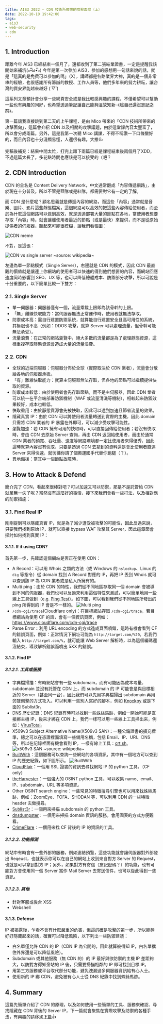 ```yaml
---
title: AIS3 2022 — CDN 技術所帶來的攻擊面向（上）
date: 2022-10-10 19:42:00
tags:
- ais3
- web-security
- cdn
---
```


## 1. Introduction

距離今年 AIS3 已經結束一個月了，還都收到了第二張結業證書，一定是提醒我該開始來補坑(๑•ั็ω•็ั๑) 今年是第一次參加 AIS3，參加的感想用一句話來說的話，就是「這真的是免費可以參加的嗎」（X），講師都是各路業界大神，真的是一個非常棒的經驗，也很感謝所有籌辦的教授、工作人員等，他們多年來的努力耕耘，讓台灣的資安界能越來越好 (*´▽`*)

這系列文章預計會分享一些網頁安全或是我比較感興趣的課程，不僅希望可以幫助一些也有興趣的同好，也希望透過筆記讓自己能夠溫故知新~~（趁自己還沒忘記之前）~~。

第一篇讓我直接跳到第二天的上午課程，是由 Mico 帶來的「CDN 技術所帶來的攻擊面向」，這篇會介紹 CDN 以及相關的攻擊議題，由於這堂課內容太豐富了，所以會分成兩篇。另外，這是我第一次聽 Mico 講課，不得不稱讚一下口條蠻好的，而且內容也十分淺顯易懂，人還很有趣，大推👍

完稿後補充：結果中間太忙，打完上跟下兩篇已經是課程結束後兩個月了XDD，不過這篇太長了，多花點時間也應該是可以接受的（吧？

## 2. CDN Introduction

CDN 的全名是 Content Delivery Network，中文通常翻成「內容傳遞網路」，由於現在十分普及，所以不管是藍隊或是紅隊，都需要對它有一定的了解。

而 CDN 是什麼呢？顧名思義就是傳遞內容的網路，而這些「內容」通常就是音樂、圖片、影片這些靜態檔案，這個網路可以高效的把這些內容傳給使用者，而至於為什麼這個網路可以做到高效，就是透過部署大量的節點在各地，當使用者想要存取「內容」時，就會讓離使用者最近的節點（或是最快）來提供，而不是從原始提供者的伺服器，聽起來可能很模糊，讓我們看張圖：

![CDN meme](https://i.imgur.com/TjaWIyJ.png)

不對，是這張：

![CDN vs single server](https://upload.wikimedia.org/wikipedia/commons/thumb/2/26/NCDN_-_CDN.svg/1280px-NCDN_-_CDN.svg.png)
~source: wikipedia~

左邊為單一節點模式（Single Server），右邊就是 CDN 的模式，因此 CDN 最直觀的價值就是讓連上你網站的使用者可以快速的得到他們想要的內容，而網站回應速度同時影響到 SEO、UX 等，也可以降低總體成本、防禦部分攻擊，所以可說是十分重要的，以下簡單比較一下雙方：

### 2.1. Single Server

- 單一伺服器：伺服器僅有一個，流量乘載上限即為該骨幹的上限。
- 「無」離線快取能力：當伺服器無法正常運作時，使用者就無法存取。
- 防禦成本高：需自行建置防禦系統，就算能自行建置安全且高可用性的系統，其極限也不高（例如：DDOS 攻擊，就算 Server 可以處理流量，但骨幹可能無法承受）。
- 流量浪費：在正常的網站瀏覽中，絕大多數的流量都是為了處理靜態資源，這樣重複存取靜態資源會造成大量的流量浪費。

### 2.2. CDN

- 全球的近端伺服器：伺服器分佈於全球（實際取決於 CDN 業者），流量會分散給各地的伺服器承擔。
- 「有」離線快取能力：就算主伺服器無法存取，但各地的節點可以繼續提供快取的資源。
- 防禦成本較低：由於使用者會先存取節點，而不是主伺服器，因此 CDN 業者可以統一在平台端部署防禦機制（WAF 或流量清洗等機制），相較起來防禦效果較好，成本也較低。
- 快取重用：由於靜態資源會先被快取，因此可以達到加速且節省流量的效果。
- 隱藏真實 IP：由於 CDN 可以將使用者流量轉送到實際的主機，因此 domain 只需將 CDN 業者的 IP 暴露在外即可，可以減少受攻擊可能性。
- 瀏覽加速：若 CDN 擁有可用的快取時，可以直接回傳給使用者；若沒有快取時，會由 CDN 去原始 Server 查詢，再由 CDN 返回給使用者，而由於通常 CDN 業者的頻寬、吞吐量、速度等網路環境都一定比使用者來得優秀，因此這時就算內容沒有快取，只要是透過 CDN 去拿到的資料還是會比使用者直連 Server 來得快速，就彷彿你請了個奧運國手代替你跑腿（？）。
- 異地備援：當其中一個節點故障時，

## 3. How to Attack & Defend

簡介完了 CDN，看起來很棒對吧？可以加速又可以防禦，那是不是託管給 CDN 就萬無一失了呢？當然沒有這麼好的事情，接下來我們會看一些打法，以及相對應的防禦措施：

### 3.1. Find Real IP

剛剛提到可以隱藏真實 IP，就是為了減少遭受被攻擊的可能性，因此反過來說，只要我們找到原始 IP，就可以直接 bypass WAF 攻擊其 Server，因此這章節會探討如何找到真實 IP：

#### 3.1.1. If it using CDN?

首先第一步，先確認這個網站是否正在使用 CDN：

- A Record：可以用 Whois 之類的方法（或 Windows 的 `nslookup`、Linux 的 `dig` 等指令）從 domain 找到 A Record 對應的 IP，再把 IP 丟到 Whois 就可以查到該 IP 為 CDN 業者或是私人所擁有的。
- Multi ping：由於 CDN 的特性，我們從不同地區存取同一個 domain 會被導到不同的伺服器，我們也可以反過來利用這個特性來測試，可以簡單地用一些線上工具做到（e.g. [Ping Test](https://tools.keycdn.com/ping)）。如下圖，可以看到我們從不同地區所發出的 ping 所得到的 IP 會是不一樣的。
![Multi ping](https://i.imgur.com/C0XWJ8D.png)
- `/cdn-cgi/trace`(Cloudflare only)：在目標網站存取 `/cdn-cgi/trace`，若目標網站為使用 CF 的話，會有一個資訊頁面，例如：<https://www.cloudflare.com/cdn-cgi/trace>
- Parse Error：利用 URL encoding 的方式造成頁面噴錯，這時有機會看到 CF 的錯誤頁面，例如：正常情況下網址可能為 `http://target.com/%20`，若我們輸入 `http://target.com/%`，就可能讓 Web Server 解析時，以為這個編碼還沒結束，導致解析錯誤而噴出 5XX 的錯誤。

#### 3.1.2. Find IP

##### 3.1.2.1. 工具或服務

- 字典檔掃描：有時網站會有一些 subdomain，而有可能因為成本考量，subdomain 並沒有託管在 CDN 上，而 subdomain 的 IP 可能會是與目標相近的 Server（甚至同一台），因此我們可以先用字典檔掃出 subdomain 再用旁敲側擊的方式攻入。可以利用一些別人寫好的腳本，例如 [Knockpy](https://github.com/guelfoweb/knock) 或是下面的 Sublist3r。
- DNS 歷史紀錄：DNS 紀錄有時可以找到一些蛛絲馬跡，例如一開始可能是直接綁主機 IP，後來才綁在 CDN 上，我們一樣可以用一些線上工具掃出來，例如：[VirusTotal](https://www.virustotal.com/gui/home/url)。
- X509v3 Subject Alternative Name(X509v3 SAN)：一種公鑰證書的擴充標準，總之可以在憑證裡面填寫一些備用名稱，包括 Email、IP、URI、DNS 等，所以在記錄裡面有機會看到 IP，一樣有線上工具：[crt.sh](https://crt.sh/)。
![x509v3 SAN](https://upload.wikimedia.org/wikipedia/commons/d/d2/Ssl_com_ev_uc_certificate.jpg)
~source: wikipedia~
- [BuiltWith](https://builtwith.com)：這個服務可以查詢一些網站的各項資訊，其中有一個地方可以查到 IP 的歷史紀錄，如下圖所示。
![BuiltWith](https://i.imgur.com/Qj2QgYQ.png)
- [CloudFlair](https://github.com/christophetd/CloudFlair)：一個用 SSL 證書的資訊去尋找網站 IP 的 python 工具。（CF only）
- [theHarvester](https://github.com/laramies/theHarvester)：一個強大的 OSINT python 工具，可以收集 name、email、IP、subdomain、URL 等多項資訊。
- Other OSINT search engine：一些常見的特徵搜尋引擎也可以用來找蛛絲馬跡，例如：ZoomEye、FOFA、SHODAN 等，可以利用 CDN 的一些特徵 header 去做搜尋。
- [Sublist3r](https://github.com/aboul3la/Sublist3r)：一個用來掃描 subdomain 的 python 工具。
- [dnsdumpster](https://dnsdumpster.com/)：一個用來掃描 domain 資訊的服務，會用圖表的方式方便觀看。
- [CrimeFlare](https://github.com/zidansec/CloudPeler)：一個用來找 CF 背後的 IP 的資訊的工具。

##### 3.1.2.2. 功能探測

網站中有時會有一些外部的服務，例如連結預覽，這些功能就會讓伺服器對外部發出 Reqeust，也就表示你可以在自己的網站上收到來自對方 Server 的 Request，也就是可以拿到對方 IP；另外，如果對方有寄信（忘記密碼？）的功能，也有可能對方會使用同一個 Server 當作 Mail Server 去寄送信件，也可以從此得到一些資訊。

##### 3.1.2.3. 其他

- 針對客服或後台 XSS
- Webshell

#### 3.1.3. Defense

IP 被揭露後，乍看不會有什麼嚴重的危害，但這的確是攻擊的第一步，所以能夠好好隱藏起來的話，確實可以降低風險，以下列出一些防禦建議：

- 白名單僅允許 CDN 的 IP（CDN IP 為公開的，因此就算被得知 IP，白名單擋住外界還是可以降低風險）。
- Subdomain 或其他服務（無 CDN 的）的 IP 最好與欲防禦的主機 IP 差距夠大，以防對方得知旁站的 IP 後，只需要掃描相鄰的 IP 即可找到目標 IP。
- 用第三方服務或平台取代部分功能，避免洩漏過多伺服器資訊給有心人士。
- 使用新的 IP 綁 CDN，避免被有心人士從 DNS 紀錄中找到蛛絲馬跡。

## 4. Summary

這篇先簡單介紹了 CDN 的原理，以及如何使用一些簡單的工具、服務來確認、尋找隱藏在 CDN 背後的 Server IP，下一篇就會聚焦在實際攻擊及防禦的各種手法，有興趣的請移駕[下篇]()👍